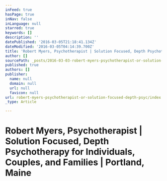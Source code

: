 ```yaml
---
inFeed: true
hasPage: true
inNav: false
inLanguage: null
starred: true
keywords: []
description: ''
datePublished: '2016-03-05T21:18:41.134Z'
dateModified: '2016-03-05T04:14:39.700Z'
title: 'Robert Myers, Psychotherapist | Solution Focused, Depth Psychotherapy for Individuals, Couples, and Families | Portland, Maine'
author: []
sourcePath: _posts/2016-03-03-robert-myers-psychotherapist-or-solution-focused-depth-psyc.md
published: true
authors: []
publisher:
  name: null
  domain: null
  url: null
  favicon: null
url: robert-myers-psychotherapist-or-solution-focused-depth-psyc/index.html
_type: Article

---
```

# Robert Myers, Psychotherapist | Solution Focused, Depth Psychotherapy for Individuals, Couples, and Families | Portland, Maine